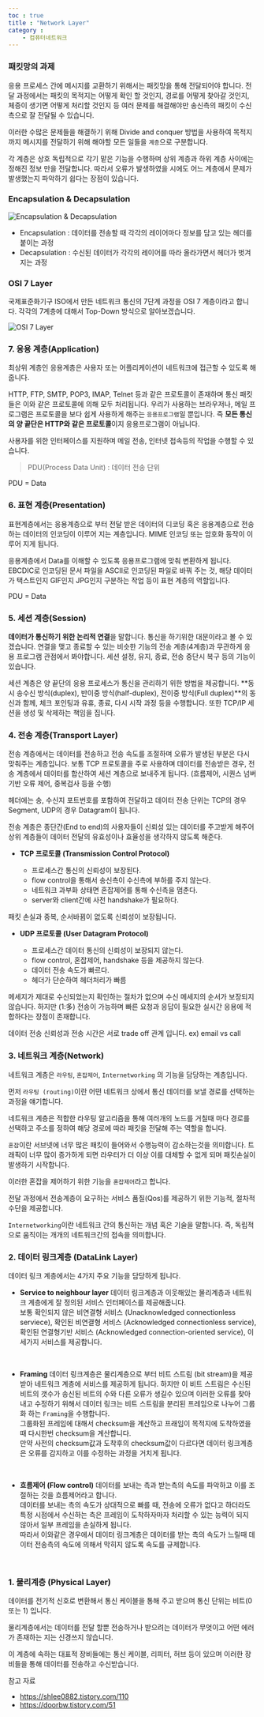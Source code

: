 ```yaml
---
toc : true
title : "Network Layer"
category : 
    - 컴퓨터네트워크
---
```

### 패킷망의 과제
응용 프로세스 간에 메시지를 교환하기 위해서는 패킷망을 통해 전달되어야 합니다. 전달 과정에서는 패킷의 목적지는 어떻게 확인 할 것인지, 경로를 어떻게 찾아갈 것인지, 체증이 생기면 어떻게 처리할 것인지 등 여러 문제를 해결해야만 송신측의 패킷이 수신측으로 잘 전달될 수 있습니다. 

이러한 수많은 문제들을 해결하기 위해 Divide and conquer 방법을 사용하여 목적지 까지 메시지를 전달하기 위해 해야할 모든 일들을 `계층`으로 구분합니다.

각 계층은 상호 독립적으로 각기 맡은 기능을 수행하며 상위 계층과 하위 계층 사이에는 정해진 정보 만을 전달합니다. 따라서 오류가 발생하였을 시에도 어느 계층에서 문제가 발생했는지 파악하기 쉽다는 장점이 있습니다.

### Encapsulation & Decapsulation

![Encapsulation & Decapsulation](/assets/images/ComputerNetwork/en&decapsulation.png)

- Encapsulation : 데이터를 전송할 때 각각의 레이어마다 정보를 담고 있는 헤더를 붙이는 과정
- Decapsulation : 수신된 데이터가 각각의 레이어를 따라 올라가면서 헤더가 벗겨지는 과정

### OSI 7 Layer

국제표준화기구 ISO에서 만든 네트워크 통신의 7단계 과정을 OSI 7 계층이라고 합니다. 각각의 7계층에 대해서 Top-Down 방식으로 알아보겠습니다.

![OSI 7 Layer](/assets/images/ComputerNetwork/OSI_Model.png)

### 7. 응용 계층$($Application)

최상위 계층인 응용계층은 사용자 또는 어플리케이션이 네트워크에 접근할 수 있도록 해줍니다.

HTTP, FTP, SMTP, POP3, IMAP, Telnet 등과 같은 프로토콜이 존재하며 통신 패킷들은 이와 같은 프로토콜에 의해 모두 처리됩니다. 우리가 사용하는 브라우저나, 메일 프로그램은 프로토콜을 보다 쉽게 사용하게 해주는 `응용프로그램`일 뿐입니다. 즉 **모든 통신의 양 끝단은 HTTP와 같은 프로토콜**이지 응용프로그램이 아닙니다.

사용자를 위한 인터페이스를 지원하며 메일 전송, 인터넷 접속등의 작업을 수행할 수 있습니다.

>PDU$($Process Data Unit) : 데이터 전송 단위

PDU = Data

### 6. 표현 계층$($Presentation)

표현계층에서는 응용계층으로 부터 전달 받은 데이터의 디코딩 혹은 응용계층으로 전송하는 데이터의 인코딩이 이루어 지는 계층입니다.
MIME 인코딩 또는 암호화 동작이 이루어 지게 됩니다.

응용계층에서 Data를 이해할 수 있도록 응용프로그램에 맞춰 변환하게 됩니다. 
EBCDIC로 인코딩된 문서 파일을 ASCII로 인코딩된 파일로 바꿔 주는 것, 해당 데이터가 택스트인지 GIF인지 JPG인지 구분하는 작업 등이 표현 계층의 역할입니다.

PDU = Data

### 5. 세션 계층$($Session)

**데이터가 통신하기 위한 논리적 연결**을 말합니다. 통신을 하기위한 대문이라고 볼 수 있겠습니다. 연결을 맺고 종료할 수 있는 비슷한 기능의 전송 계층$($4계층)과 무관하게 응용 프로그램 관점에서 봐야합니다. 세션 설정, 유지, 종료, 전송 중단시 복구 등의 기능이 있습니다.

세션 계층은 양 끝단의 응용 프로세스가 통신을 관리하기 위한 방법을 제공합니다. **동시 송수신 방식$($duplex), 반이중 방식$($half-duplex), 전이중 방식$($Full duplex)**의 동신과 함께, 체크 포인팅과 유휴, 종료, 다시 시작 과정 등을 수행합니다. 또한 TCP/IP 세션을 생성 및 삭제하는 책임을 집니다.

### 4. 전송 계층$($Transport Layer)

전송 계층에서는 데이터를 전송하고 전송 속도를 조절하며 오류가 발생된 부분은 다시 맞춰주는 계층입니다. 보통 TCP 프로토콜을 주로 사용하며 데이터를 전송받은 경우, 전송 계층에서 데이터를 합산하여 세션 계층으로 보내주게 됩니다. $($흐름제어, 시퀀스 넘버 기반 오류 제어, 중복검사 등을 수행)

헤더에는 송, 수신지 포트번호를 포함하여 전달하고 데이터 전송 단위는 TCP의 경우 Segment, UDP의 경우 Datagram이 됩니다.

전송 계층은 종단간$($End to end)의 사용자들이 신뢰성 있는 데이터를 주고받게 해주어 상위 계층들이 데이터 전달의 유효성이나 효율성을 생각하지 않도록 해준다.

- **TCP 프로토콜 $($Transmission Control Protocol)**
    
    - 프로세스간 통신의 신뢰성이 보장된다.
    - flow control을 통해서 송신측이 수신측에 부하를 주지 않는다.
    - 네트워크 과부화 상태면 혼잡제어를 통해 수신측을 멈춘다.
    - server와 client간에 사전 handshake가 필요하다.

패킷 손실과 중복, 순서바뀜이 없도록 신뢰성이 보장됩니다.

- **UDP 프로토콜 $($User Datagram Protocol)**

    - 프로세스간 데이터 통신의 신뢰성이 보장되지 않는다.
    - flow control, 혼잡제어, handshake 등을 제공하지 않는다.
    - 데이터 전송 속도가 빠르다.
    - 헤더가 단순하여 헤더처리가 빠름

메세지가 제대로 수신되었는지 확인하는 절차가 없으며 수신 메세지의 순서가 보장되지 않습니다. 하지만 $($1:多) 전송이 가능하며 빠른 요청과 응답이 필요한 실시간 응용에 적합하다는 장점이 존재합니다.

데이터 전송 신뢰성과 전송 시간은 서로 trade off 관계 입니다. ex) email vs call

### 3. 네트워크 계층$($Network)

네트워크 계층은 `라우팅`, `혼잡제어`, `Internetworking` 의 기능을 담당하는 계층입니다.

먼저 `라우팅 (routing)`이란 어떤 네트워크 상에서 통신 데이터를 보낼 경로를 선택하는 과정을 얘기합니다.

네트워크 계층은 적합한 라우팅 알고리즘을 통해 여러개의 노드를 거칠때 마다 경로를 선택하고 주소를 정하여 해당 경로에 따라 패킷을 전달해 주는 역할을 합니다. 

`혼잡`이란 서브넷에 너무 많은 패킷이 들어와서 수행능력이 감소하는것을 의미합니다. 트래픽이 너무 많이 증가하게 되면 라우터가 더 이상 이를 대체할 수 없게 되며 패킷손실이 발생하기 시작합니다.

이러한 혼잡을 제어하기 위한 기능을 `혼잡제어`라고 합니다. 

전달 과정에서 전송계층이 요구하는 서비스 품질$($Qos)를 제공하기 위한 기능적, 절차적 수단을 제공합니다.

`Internetworking`이란 네트워크 간의 통신하는 개념 혹은 기술을 말합니다. 즉, 독립적으로 움직이는 개개의 네트워크간의 접속을 의미합니다.

### 2. 데이터 링크계층 $($DataLink Layer)

데이터 링크 계층에서는 4가지 주요 기능을 담당하게 됩니다.

- **Service to neighbour layer**
    데이터 링크계층과 이웃해있는 물리계층과 네트워크 계층에게 잘 정의된 서비스 인터페이스를 제공해줍니다. 
    <br>
    보통 확인되지 않은 비연결형 서비스 $($Unacknowledged connectionless serviece), 확인된 비연결형 서비스 $($Acknowledged connectionless service), 확인된 연결형기반 서비스 $($Acknowledged connection-oriented service), 이 세가지 서비스를 제공합니다.
<br>

- **Framing**
    데이터 링크계층은 물리계층으로 부터 비트 스트림 $($bit stream)을 제공받아 네트워크 계층에 서비스를 제공하게 됩니다. 하지만 이 비트 스트림은 수신된 비트의 갯수가 송신된 비트의 수와 다른 오류가 생길수 있으며 이러한 오류를 찾아내고 수정하기 위해서 데이터 링크는 비트 스트림을 분리된 프레임으로 나누어 그룹화 하는 `Framing`을 수행합니다.
    <br>
    그룹화된 프레임에 대해서 checksum을 계산하고 프래임이 목적지에 도착하였을때 다시한번 checksum을 계산합니다. 
    <br>
    만약 사전의 checksum값과 도착후의 checksum값이 다르다면 데이터 링크계층은 오류를 감지하고 이를 수정하는 과정을 거치게 됩니다.
<br>

- **흐름제어 $($Flow control)**
    데이터를 보내는 측과 받는측의 속도를 파악하고 이를 조절하는 것을 흐름제어라고 합니다.
    <br>
    데이터를 보내는 측의 속도가 상대적으로 빠를 때, 전송에 오류가 없다고 하더라도 특정 시점에서 수신하는 측은 프레임이 도착하자마자 처리할 수 있는 능력이 되지 않아서 일부 프레임을 손실하게 됩니다.
    <br>
    따라서 이와같은 경우에서 데이터 링크계층은 데이터를 받는 측의 속도가 느릴때 데이터 전송측의 속도에 의해서 막히지 않도록 속도를 규제합니다.
<br>

### 1. 물리계층 $($Physical Layer)

데이터를 전기적 신호로 변환해서 통신 케이블을 통해 주고 받으며 통신 단위는 비트$($0 또는 1) 입니다. 

물리계층에서는 데이터를 전달 할뿐 전송하거나 받으려는 데이터가 무엇이고 어떤 에러가 존재하는 지는 신경쓰지 않습니다.

이 계층에 속하는 대표적 장비들에는 통신 케이블, 리피터, 허브 등이 있으며 이러한 장비들을 통해 데이터를 전송하고 수신받습니다.

참고 자료
- https://shlee0882.tistory.com/110
- https://doorbw.tistory.com/51 
